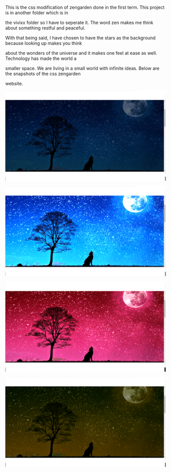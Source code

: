 This is the css modification of zengarden done in the first term. This project is in another folder which is in

the vivixx folder so I have to seperate it. The word zen makes me think about something restful and peaceful.

With that being said, I have chosen to have the stars as the background because looking up makes you think

about the wonders of the universe and it makes one feel at ease as well. Technology has made the world a

smaller space. We are living in a small world with infinite ideas. Below are the snapshots of the css zengarden

website.

![alt-text](zengarden2.png)

![alt-text](zengarden3.png)

![alt-text](zengarden4.png)

![alt-text](zengarden5.png)

